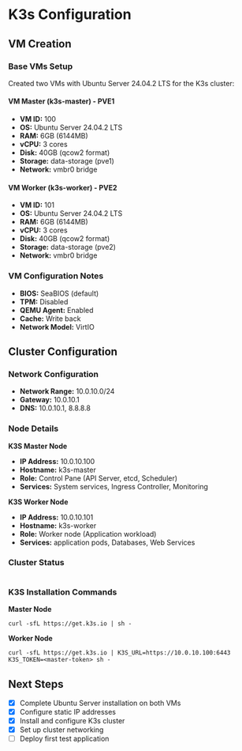 # K3s Configuration

## VM Creation

### Base VMs Setup

Created two VMs with Ubuntu Server 24.04.2 LTS for the K3s cluster:

#### VM Master (k3s-master) - PVE1
- **VM ID:** 100
- **OS:** Ubuntu Server 24.04.2 LTS
- **RAM:** 6GB (6144MB)
- **vCPU:** 3 cores
- **Disk:** 40GB (qcow2 format)
- **Storage:** data-storage (pve1)
- **Network:** vmbr0 bridge

#### VM Worker (k3s-worker) - PVE2
- **VM ID:** 101
- **OS:** Ubuntu Server 24.04.2 LTS
- **RAM:** 6GB (6144MB)
- **vCPU:** 3 cores
- **Disk:** 40GB (qcow2 format)
- **Storage:** data-storage (pve2)
- **Network:** vmbr0 bridge

### VM Configuration Notes

- **BIOS:** SeaBIOS (default)
- **TPM:** Disabled
- **QEMU Agent:** Enabled
- **Cache:** Write back
- **Network Model:** VirtIO

## Cluster Configuration

### Network Configuration

- **Network Range:** 10.0.10.0/24
- **Gateway:** 10.0.10.1
- **DNS:** 10.0.10.1, 8.8.8.8

### Node Details

**K3S Master Node**

- **IP Address:** 10.0.10.100
- **Hostname:** k3s-master
- **Role:** Control Pane (API Server, etcd, Scheduler)
- **Services:** System services, Ingress Controller, Monitoring

**K3S Worker Node**

- **IP Address:** 10.0.10.101
- **Hostname:** k3s-worker
- **Role:** Worker node (Application workload)
- **Services:** application pods, Databases, Web Services

### Cluster Status

```

```

### K3S Installation Commands

**Master Node**

```
curl -sfL https://get.k3s.io | sh -

```

**Worker Node**

```
curl -sfL https://get.k3s.io | K3S_URL=https://10.0.10.100:6443 K3S_TOKEN=<master-token> sh -
```
## Next Steps

- [x] Complete Ubuntu Server installation on both VMs
- [x] Configure static IP addresses
- [x] Install and configure K3s cluster
- [x] Set up cluster networking
- [ ] Deploy first test application
